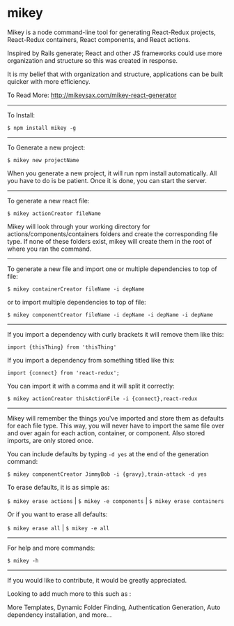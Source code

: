 # mikey
Mikey is a node command-line tool for generating React-Redux projects,  React-Redux containers, React components, and React actions.

Inspired by Rails generate; React and other JS frameworks could use more organization and structure so this was created in response.

It is my belief that with organization and structure, applications can be built quicker with more efficiency.

To Read More: http://mikeysax.com/mikey-react-generator
___
To Install:

```$ npm install mikey -g```
___
To Generate a new project:

```$ mikey new projectName```

When you generate a new project, it will run npm install automatically. All you have to do is be patient. Once it is done, you can start the server.
___
To generate a new react file:

```$ mikey actionCreator fileName```  

Mikey will look through your working directory for actions/components/containers folders and create the corresponding file type. If none of these folders exist, mikey will create them in the root of where you ran the command.
___
To generate a new file and import one or multiple dependencies to top of file:

```$ mikey containerCreator fileName -i depName```  

or to import multiple dependencies to top of file:

```$ mikey componentCreator fileName -i depName -i depName -i depName```
___
If you import a dependency with curly brackets it will remove them like this:

```import {thisThing} from 'thisThing'```

If you import a dependency from something titled like this:

```import {connect} from 'react-redux';```

You can import it with a comma and it will split it correctly:

```$ mikey actionCreator thisActionFile -i {connect},react-redux```
___
Mikey will remember the things you've imported and store them as defaults for each file type. This way, you will never have to import the same file over and over again for each action, container, or component. Also stored imports, are only stored once.

You can include defaults by typing ```-d yes``` at the end of the generation command:

```$ mikey componentCreator JimmyBob -i {gravy},train-attack -d yes```

To erase defaults, it is as simple as:

```$ mikey erase actions``` | ```$ mikey -e components``` | ```$ mikey erase containers```

Or if you want to erase all defaults:

```$ mikey erase all```    |    ```$ mikey -e all```

___
For help and more commands:

```$ mikey -h```
___
If you would like to contribute, it would be greatly appreciated.

Looking to add much more to this such as :

More Templates, Dynamic Folder Finding, Authentication Generation, Auto dependency installation, and more...
